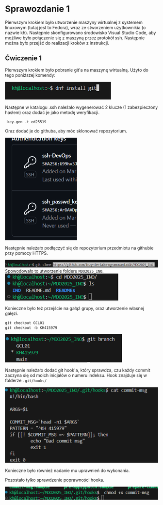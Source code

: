 # Sprawozdanie 1

Pierwszym krokiem było utworzenie maszyny wirtualnej z systemem linuxowym (tutaj jest to Fedora), wraz ze stworzeniem użytkownikia (o nazwie kh). Następnie skonfigurowano środowisko Visual Studio Code, aby możliwe było połączenie się z maszyną przez protokół ssh. Następnie można było przejść do realizacji kroków z instrukcji.

## Ćwiczenie 1

Pierwszym krokiem było pobranie git'a na maszynę wirtualną. Użyto do tego poniższej komendy:

![alt text](image.png)

Następne w katalogu .ssh należało wygenerować 2 klucze (1 zabezpieczony hasłem) oraz dodać je jako metodę weryfikacji.

```
 key-gen -t ed25519
```

Oraz dodać je do githuba, aby móc sklonować repozytorium.

![](image-4.png)

Następnie należało podłączyć się do repozytorium przedmiotu na githubie przy pomocy HTTPS.

![alt text](image-1.png)
Spowodowało to utworzenie folderu `MDO2025_INO`.
![alt text](image-2.png)

Konieczne było też przejście na gałąź grupy, oraz utworzenie własnej gałęzi.

```
git checkout GCL01
git checkout -b KH415979
```
![alt text](image-5.png)

Następnie należało dodać git hook'a, który sprawdza, czu każdy commit zaczyna się od moich inicjałów o numeru indeksu. Hook znajduje się w folderze `.git/hooks/`

![alt text](image-3.png)

Konieczne było również nadanie mu uprawnień do wykonania.

Pozostało tylko sprawdzenie poprawności hooka.

![alt text](image-6.png)



